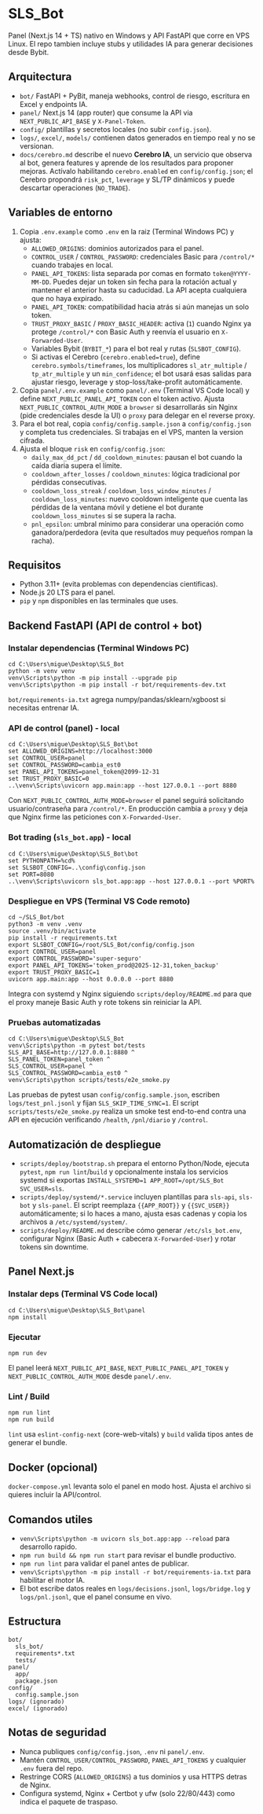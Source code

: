 ﻿# SLS_Bot

Panel (Next.js 14 + TS) nativo en Windows y API FastAPI que corre en VPS Linux. El repo tambien incluye stubs y utilidades IA para generar decisiones desde Bybit.

## Arquitectura
- `bot/` FastAPI + PyBit, maneja webhooks, control de riesgo, escritura en Excel y endpoints IA.
- `panel/` Next.js 14 (app router) que consume la API via `NEXT_PUBLIC_API_BASE` y `X-Panel-Token`.
- `config/` plantillas y secretos locales (no subir `config.json`).
- `logs/`, `excel/`, `models/` contienen datos generados en tiempo real y no se versionan.
- `docs/cerebro.md` describe el nuevo **Cerebro IA**, un servicio que observa al bot,
  genera features y aprende de los resultados para proponer mejoras. Actívalo
  habilitando `cerebro.enabled` en `config/config.json`; el Cerebro propondrá
  `risk_pct`, `leverage` y SL/TP dinámicos y puede descartar operaciones (`NO_TRADE`).

## Variables de entorno
1. Copia `.env.example` como `.env` en la raiz (Terminal Windows PC) y ajusta:
   - `ALLOWED_ORIGINS`: dominios autorizados para el panel.
   - `CONTROL_USER` / `CONTROL_PASSWORD`: credenciales Basic para `/control/*` cuando trabajes en local.
   - `PANEL_API_TOKENS`: lista separada por comas en formato `token@YYYY-MM-DD`. Puedes dejar un token sin fecha para la rotación actual y mantener el anterior hasta su caducidad. La API acepta cualquiera que no haya expirado.
   - `PANEL_API_TOKEN`: compatibilidad hacia atrás si aún manejas un solo token.
   - `TRUST_PROXY_BASIC` / `PROXY_BASIC_HEADER`: activa (`1`) cuando Nginx ya protege `/control/*` con Basic Auth y reenvía el usuario en `X-Forwarded-User`.
   - Variables Bybit (`BYBIT_*`) para el bot real y rutas (`SLSBOT_CONFIG`).
   - Si activas el Cerebro (`cerebro.enabled=true`), define `cerebro.symbols/timeframes`, los multiplicadores `sl_atr_multiple` / `tp_atr_multiple` y un `min_confidence`; el bot usará esas salidas para ajustar riesgo, leverage y stop-loss/take-profit automáticamente.
2. Copia `panel/.env.example` como `panel/.env` (Terminal VS Code local) y define `NEXT_PUBLIC_PANEL_API_TOKEN` con el token activo. Ajusta `NEXT_PUBLIC_CONTROL_AUTH_MODE` a `browser` si desarrollarás sin Nginx (pide credenciales desde la UI) o `proxy` para delegar en el reverse proxy.
3. Para el bot real, copia `config/config.sample.json` a `config/config.json` y completa tus credenciales. Si trabajas en el VPS, manten la version cifrada.
4. Ajusta el bloque `risk` en `config/config.json`:
   - `daily_max_dd_pct` / `dd_cooldown_minutes`: pausan el bot cuando la caída diaria supera el límite.
   - `cooldown_after_losses` / `cooldown_minutes`: lógica tradicional por pérdidas consecutivas.
   - `cooldown_loss_streak` / `cooldown_loss_window_minutes` / `cooldown_loss_minutes`: nuevo cooldown inteligente que cuenta las pérdidas de la ventana móvil y detiene el bot durante `cooldown_loss_minutes` si se supera la racha.
   - `pnl_epsilon`: umbral mínimo para considerar una operación como ganadora/perdedora (evita que resultados muy pequeños rompan la racha).

## Requisitos
- Python 3.11+ (evita problemas con dependencias cientificas).
- Node.js 20 LTS para el panel.
- `pip` y `npm` disponibles en las terminales que uses.

## Backend FastAPI (API de control + bot)
### Instalar dependencias (Terminal Windows PC)
```
cd C:\Users\migue\Desktop\SLS_Bot
python -m venv venv
venv\Scripts\python -m pip install --upgrade pip
venv\Scripts\python -m pip install -r bot/requirements-dev.txt
```
`bot/requirements-ia.txt` agrega numpy/pandas/sklearn/xgboost si necesitas entrenar IA.

### API de control (panel) - local
```
cd C:\Users\migue\Desktop\SLS_Bot\bot
set ALLOWED_ORIGINS=http://localhost:3000
set CONTROL_USER=panel
set CONTROL_PASSWORD=cambia_est0
set PANEL_API_TOKENS=panel_token@2099-12-31
set TRUST_PROXY_BASIC=0
..\venv\Scripts\uvicorn app.main:app --host 127.0.0.1 --port 8880
```
Con `NEXT_PUBLIC_CONTROL_AUTH_MODE=browser` el panel seguirá solicitando usuario/contraseña para `/control/*`. En producción cambia a `proxy` y deja que Nginx firme las peticiones con `X-Forwarded-User`.

### Bot trading (`sls_bot.app`) - local
```
cd C:\Users\migue\Desktop\SLS_Bot\bot
set PYTHONPATH=%cd%
set SLSBOT_CONFIG=..\config\config.json
set PORT=8080
..\venv\Scripts\uvicorn sls_bot.app:app --host 127.0.0.1 --port %PORT%
```

### Despliegue en VPS (Terminal VS Code remoto)
```
cd ~/SLS_Bot/bot
python3 -m venv .venv
source .venv/bin/activate
pip install -r requirements.txt
export SLSBOT_CONFIG=/root/SLS_Bot/config/config.json
export CONTROL_USER=panel
export CONTROL_PASSWORD='super-seguro'
export PANEL_API_TOKENS='token_prod@2025-12-31,token_backup'
export TRUST_PROXY_BASIC=1
uvicorn app.main:app --host 0.0.0.0 --port 8880
```
Integra con systemd y Nginx siguiendo `scripts/deploy/README.md` para que el proxy maneje Basic Auth y rote tokens sin reiniciar la API.

### Pruebas automatizadas
```
cd C:\Users\migue\Desktop\SLS_Bot
venv\Scripts\python -m pytest bot/tests
SLS_API_BASE=http://127.0.0.1:8880 ^
SLS_PANEL_TOKEN=panel_token ^
SLS_CONTROL_USER=panel ^
SLS_CONTROL_PASSWORD=cambia_est0 ^
venv\Scripts\python scripts/tests/e2e_smoke.py
```
Las pruebas de pytest usan `config/config.sample.json`, escriben `logs/test_pnl.jsonl` y fijan `SLS_SKIP_TIME_SYNC=1`. El script `scripts/tests/e2e_smoke.py` realiza un smoke test end-to-end contra una API en ejecución verificando `/health`, `/pnl/diario` y `/control`.

## Automatización de despliegue
- `scripts/deploy/bootstrap.sh` prepara el entorno Python/Node, ejecuta `pytest`, `npm run lint`/`build` y opcionalmente instala los servicios systemd si exportas `INSTALL_SYSTEMD=1 APP_ROOT=/opt/SLS_Bot SVC_USER=sls`.
- `scripts/deploy/systemd/*.service` incluyen plantillas para `sls-api`, `sls-bot` y `sls-panel`. El script reemplaza `{{APP_ROOT}}` y `{{SVC_USER}}` automáticamente; si lo haces a mano, ajusta esas cadenas y copia los archivos a `/etc/systemd/system/`.
- `scripts/deploy/README.md` describe cómo generar `/etc/sls_bot.env`, configurar Nginx (Basic Auth + cabecera `X-Forwarded-User`) y rotar tokens sin downtime.

## Panel Next.js
### Instalar deps (Terminal VS Code local)
```
cd C:\Users\migue\Desktop\SLS_Bot\panel
npm install
```
### Ejecutar
```
npm run dev
```
El panel leerá `NEXT_PUBLIC_API_BASE`, `NEXT_PUBLIC_PANEL_API_TOKEN` y `NEXT_PUBLIC_CONTROL_AUTH_MODE` desde `panel/.env`.
### Lint / Build
```
npm run lint
npm run build
```
`lint` usa `eslint-config-next` (core-web-vitals) y `build` valida tipos antes de generar el bundle.

## Docker (opcional)
`docker-compose.yml` levanta solo el panel en modo host. Ajusta el archivo si quieres incluir la API/control.

## Comandos utiles
- `venv\Scripts\python -m uvicorn sls_bot.app:app --reload` para desarrollo rapido.
- `npm run build && npm run start` para revisar el bundle productivo.
- `npm run lint` para validar el panel antes de publicar.
- `venv\Scripts\python -m pip install -r bot/requirements-ia.txt` para habilitar el motor IA.
- El bot escribe datos reales en `logs/decisions.jsonl`, `logs/bridge.log` y `logs/pnl.jsonl`, que el panel consume en vivo.

## Estructura
```
bot/
  sls_bot/
  requirements*.txt
  tests/
panel/
  app/
  package.json
config/
  config.sample.json
logs/ (ignorado)
excel/ (ignorado)
```

## Notas de seguridad
- Nunca publiques `config/config.json`, `.env` ni `panel/.env`.
- Mantén `CONTROL_USER/CONTROL_PASSWORD`, `PANEL_API_TOKENS` y cualquier `.env` fuera del repo.
- Restringe CORS (`ALLOWED_ORIGINS`) a tus dominios y usa HTTPS detras de Nginx.
- Configura systemd, Nginx + Certbot y ufw (solo 22/80/443) como indica el paquete de traspaso.

